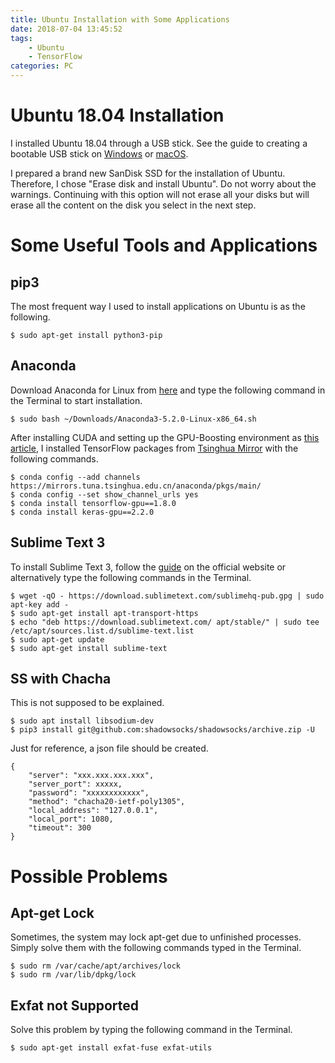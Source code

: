 ```yaml
---
title: Ubuntu Installation with Some Applications
date: 2018-07-04 13:45:52
tags:
	- Ubuntu
	- TensorFlow
categories: PC
---
```


# Ubuntu 18.04 Installation
I installed Ubuntu 18.04 through a USB stick. See the guide to creating a bootable USB stick on [Windows](https://tutorials.ubuntu.com/tutorial/tutorial-create-a-usb-stick-on-windows#0) or [macOS](https://tutorials.ubuntu.com/tutorial/tutorial-create-a-usb-stick-on-macos#0). 

I prepared a brand new SanDisk SSD for the installation of Ubuntu. Therefore, I chose "Erase disk and install Ubuntu". Do not worry about the warnings. Continuing with this option will not erase all your disks but will erase all the content on the disk you select in the next step. 

<!-- more -->

# Some Useful Tools and Applications

## pip3
The most frequent way I used to install applications on Ubuntu is as the following. 
```
$ sudo apt-get install python3-pip
```

## Anaconda
Download Anaconda for Linux from [here](https://www.anaconda.com/download/#linux) and type the following command in the Terminal to start installation. 
```
$ sudo bash ~/Downloads/Anaconda3-5.2.0-Linux-x86_64.sh
```

After installing CUDA and setting up the GPU-Boosting environment as [this article](https://alfredbowenfeng.github.io/20180715/ubuntu-cuda-installation), I installed TensorFlow packages from [Tsinghua Mirror](https://mirrors.tuna.tsinghua.edu.cn/help/anaconda/) with the following commands. 
```
$ conda config --add channels https://mirrors.tuna.tsinghua.edu.cn/anaconda/pkgs/main/
$ conda config --set show_channel_urls yes
$ conda install tensorflow-gpu==1.8.0
$ conda install keras-gpu==2.2.0
```

## Sublime Text 3
To install Sublime Text 3, follow the [guide](https://www.sublimetext.com/docs/3/linux_repositories.html) on the official website or alternatively type the following commands in the Terminal. 
```
$ wget -qO - https://download.sublimetext.com/sublimehq-pub.gpg | sudo apt-key add -
$ sudo apt-get install apt-transport-https
$ echo "deb https://download.sublimetext.com/ apt/stable/" | sudo tee /etc/apt/sources.list.d/sublime-text.list
$ sudo apt-get update
$ sudo apt-get install sublime-text
```

## SS with Chacha
This is not supposed to be explained. 
```
$ sudo apt install libsodium-dev
$ pip3 install git@github.com:shadowsocks/shadowsocks/archive.zip -U
```

Just for reference, a json file should be created. 
```
{
	"server": "xxx.xxx.xxx.xxx",
	"server_port": xxxxx,
	"password": "xxxxxxxxxxxx",
	"method": "chacha20-ietf-poly1305",
	"local_address": "127.0.0.1",
	"local_port": 1080,
	"timeout": 300
}
```

# Possible Problems

## Apt-get Lock
Sometimes, the system may lock apt-get due to unfinished processes. Simply solve them with the following commands typed in the Terminal. 
```
$ sudo rm /var/cache/apt/archives/lock
$ sudo rm /var/lib/dpkg/lock
```

## Exfat not Supported
Solve this problem by typing the following command in the Terminal. 
```
$ sudo apt-get install exfat-fuse exfat-utils
```